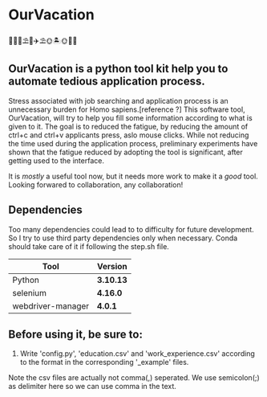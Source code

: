 # OurVacation

🌴🍹🍉⛱️🥥✈️⛱️🌞🏝️🌞🤩🥳
## OurVacation is a python tool kit help you to automate tedious application process.

Stress associated with job searching and application process is an unnecessary burden for Homo sapiens.[reference ?] This software tool, OurVacation, will try to help you fill some information according to what is given to it. The goal is to reduced the fatigue, by reducing the amount of ctrl+c and ctrl+v applicants press, aslo mouse clicks. While not reducing the time used during the application process, preliminary experiments have shown that the fatigue reduced by adopting the tool is significant, after getting used to the interface. 

It is *mostly* a useful tool now, but it needs more work to make it a *good* tool. Looking forwared to collaboration, any collaboration!

## Dependencies

Too many dependencies could lead to to difficulty for future development. So I try to use third party dependencies only when necessary. Conda should take care of it if following the step.sh file.

| Tool    | Version     |
| ------- | ----------- |
|Python   | **3.10.13**   |
|selenium    | **4.16.0**   |
|webdriver-manager| **4.0.1**|

## Before using it, be sure to:
1. Write 'config.py', 'education.csv' and 'work_experience.csv' according to the format in the corresponding '_example' files.

Note the csv files are actually not comma(,) seperated. We use semicolon(;) as delimiter here so we can use comma in the text.
